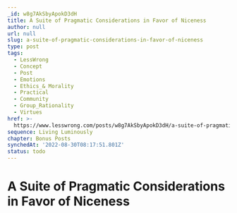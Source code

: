 ```yaml
---
_id: w8g7AkSbyApokD3dH
title: A Suite of Pragmatic Considerations in Favor of Niceness
author: null
url: null
slug: a-suite-of-pragmatic-considerations-in-favor-of-niceness
type: post
tags:
  - LessWrong
  - Concept
  - Post
  - Emotions
  - Ethics_& Morality
  - Practical
  - Community
  - Group_Rationality
  - Virtues
href: >-
  https://www.lesswrong.com/posts/w8g7AkSbyApokD3dH/a-suite-of-pragmatic-considerations-in-favor-of-niceness
sequence: Living Luminously
chapter: Bonus Posts
synchedAt: '2022-08-30T08:17:51.801Z'
status: todo
---
```


# A Suite of Pragmatic Considerations in Favor of Niceness
